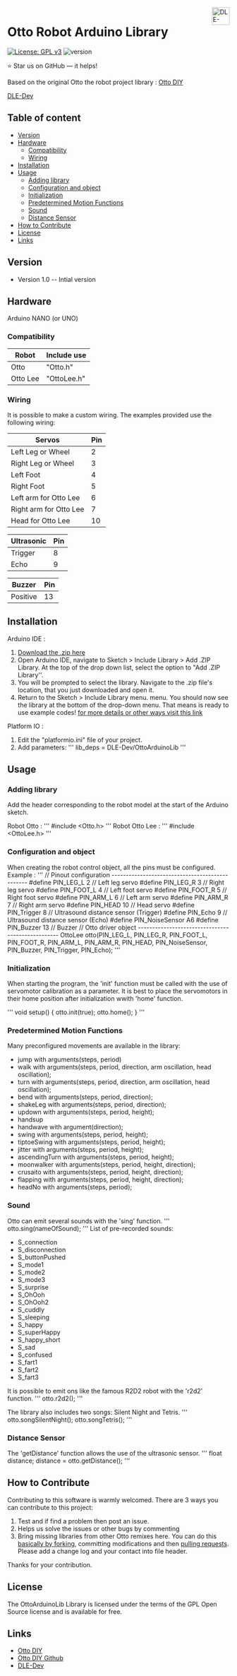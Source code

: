 <a href ="http://dle-dev.com">
  <img src="https://dle-dev.com/wp-content/uploads/2020/05/dle_dev_logo_v1.1.png" alt="DLE-Dev logo" title="DLE-Dev" align="right" height="40" />
</a>

Otto Robot Arduino Library
======================
[![License: GPL v3](https://img.shields.io/badge/License-GPLv3-blue.svg)](https://www.gnu.org/licenses/gpl-3.0)
![version](https://img.shields.io/badge/version-1.0-blue)

:star: Star us on GitHub — it helps!

Based on the original Otto the robot project library : [Otto DIY](https://github.com/OttoDIY/OttoDIYLib)

[DLE-Dev](https://dle-dev.com)
  
## Table of content
- [Version](#version)
- [Hardware](#hardware)
    - [Compatibility](#compatibility)
    - [Wiring](#wiring)
- [Installation](#installation)
- [Usage](#usage)
	- [Adding library](#addingLibrary)
	- [Configuration and object](#configurationObject)
	- [Initialization](#initialization)
	- [Predetermined Motion Functions](#predeterminedMotionFunctions)
	- [Sound](#sound)
	- [Distance Sensor](#distanceSensor)
- [How to Contribute](#HowtoContribute)
- [License](#license)
- [Links](#links)


## Version

- Version 1.0 -- Intial version
    
## Hardware

Arduino NANO (or UNO)

### Compatibility

Robot         | Include use
------------- | -------------
Otto          | "Otto.h"
Otto Lee      | "OttoLee.h"

### Wiring

It is possible to make a custom wiring. The examples provided use the following wiring:

Servos | Pin
------------- | -------------
Left Leg or Wheel |  2 
Right  Leg or Wheel |  3
Left Foot | 4 
Right Foot |  5 
Left arm for Otto Lee  |  6 
Right arm for Otto Lee |  7 
Head for Otto Lee |  10 

Ultrasonic | Pin
------------- | -------------
Trigger | 8 
Echo | 9  

Buzzer | Pin
------------- | -------------
Positive | 13 

## Installation

Arduino IDE :
1. [Download the .zip here](https://github.com/DLE-Dev/OttoArduinoLib/archive/main.zip)
2. Open Arduino IDE, navigate to Sketch > Include Library > Add .ZIP Library. At the top of the drop down list, select the option to "Add .ZIP Library''.
3. You will be prompted to select the library. Navigate to the .zip file's location, that you just downloaded and open it.
4. Return to the Sketch > Include Library menu. menu. You should now see the library at the bottom of the drop-down menu. That means is ready to use example codes!
[for more details or other ways visit this link](https://www.arduino.cc/en/Guide/Libraries) 

Platform IO :
1. Edit the "platformio.ini" file of your project. 
2. Add parameters: 
'''
lib_deps =
	DLE-Dev/OttoArduinoLib
'''

## Usage

### Adding library

Add the header corresponding to the robot model at the start of the Arduino sketch. 

Robot Otto :
'''
#include <Otto.h>
'''
Robot Otto Lee :
'''
#include <OttoLee.h>
'''

### Configuration and object

When creating the robot control object, all the pins must be configured.
Example :
'''
// Pinout configuration ------------------------------------------------
#define PIN_LEG_L         2   // Left leg servo
#define PIN_LEG_R         3   // Right leg servo
#define PIN_FOOT_L        4   // Left foot servo
#define PIN_FOOT_R        5   // Right foot servo
#define PIN_ARM_L         6   // Left arm servo
#define PIN_ARM_R         7   // Right arm servo
#define PIN_HEAD          10  // Head servo
#define PIN_Trigger       8   // Ultrasound distance sensor (Trigger)
#define PIN_Echo          9   // Ultrasound distance sensor (Echo)
#define PIN_NoiseSensor   A6
#define PIN_Buzzer        13  // Buzzer
// Otto driver object --------------------------------------------------
OttoLee otto(PIN_LEG_L, PIN_LEG_R, PIN_FOOT_L, PIN_FOOT_R, PIN_ARM_L, PIN_ARM_R, PIN_HEAD, PIN_NoiseSensor, PIN_Buzzer, PIN_Trigger, PIN_Echo);
'''

### Initialization

When starting the program, the 'init' function must be called with the use of servomotor calibration as a parameter. 
It is best to place the servomotors in their home position after initialization wwith 'home' function.

'''
void setup() {
  otto.init(true);
  otto.home();
}
'''

### Predetermined Motion Functions

Many preconfigured movements are available in the library: 
- jump with arguments(steps, period)
- walk with arguments(steps, period, direction, arm oscillation, head oscillation);
- turn with arguments(steps, period, direction, arm oscillation, head oscillation);
- bend with arguments(steps, period, direction);
- shakeLeg with arguments(steps, period, direction);
- updown with arguments(steps, period, height);
- handsup
- handwave with argument(direction);
- swing with arguments(steps, period, height);
- tiptoeSwing with arguments(steps, period, height);
- jitter with arguments(steps, period, height);
- ascendingTurn with arguments(steps, period, height);
- moonwalker with arguments(steps, period, height, direction);
- crusaito with arguments(steps, period, height, direction);
- flapping with arguments(steps, period, height, direction);
- headNo with arguments(steps, period);

### Sound

Otto can emit several sounds with the 'sing' function.
'''
otto.sing(nameOfSound);
''' 
List of pre-recorded sounds:
- S_connection
- S_disconnection
- S_buttonPushed
- S_mode1 
- S_mode2
- S_mode3
- S_surprise
- S_OhOoh
- S_OhOoh2
- S_cuddly
- S_sleeping
- S_happy
- S_superHappy
- S_happy_short
- S_sad
- S_confused
- S_fart1
- S_fart2
- S_fart3

It is possible to emit ons like the famous R2D2 robot with the 'r2d2' function.
'''
otto.r2d2();
''' 

The library also includes two songs: Silent Night and Tetris.
'''
otto.songSilentNight();
otto.songTetris();
'''

### Distance Sensor

The 'getDistance' function allows the use of the ultrasonic sensor. 
'''
float distance;
distance = otto.getDistance();
'''


## How to Contribute

Contributing to this software is warmly welcomed. There are 3 ways you can contribute to this project:
1. Test and if find a problem then post an issue.
2. Helps us solve the issues or other bugs by commenting
3. Bring missing libraries from other Otto remixes here.
You can do this [basically by forking](https://help.github.com/en/articles/fork-a-repo), committing modifications and then [pulling requests](https://help.github.com/en/articles/about-pull-requests). Please add a change log and your contact into file header.

Thanks for your contribution.

## License

The OttoArduinoLib Library is licensed under the terms of the GPL Open Source
license and is available for free.

## Links

* [Otto DIY](https://www.ottodiy.com/)
* [Otto DIY Github](https://github.com/OttoDIY/OttoDIYLib)
* [DLE-Dev](https://dle-dev.com/)


